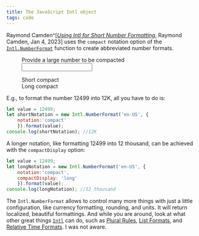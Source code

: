 ```yaml
---
title: The JavaScript Intl object
tags: code
---
```

Raymond Camden^[[<cite>Using Intl for Short Number Formatting</cite>](https://www.raymondcamden.com/2023/01/04/using-intl-for-short-number-formatting), Raymond Camden, Jan 4, 2023] uses the `compact` notation option of the [`Intl.NumberFormat`](https://developer.mozilla.org/en-US/docs/Web/JavaScript/Reference/Global_Objects/Intl/NumberFormat/) function to create abbreviated number formats. 

<figure class="no-js-hidden demo-box">
<label>Provide a large number to be compacted
<div><input type="number" id="input-number"></div>
</label>
<dl class="mt-ryt-lg">
<dt>Short compact</dt>
<dd id="short-number" class="text-5xl font-bold"></dd>
<dt>Long compact</dt>
<dd id="long-number" class="text-5xl font-bold"></dd>
</dl>
<script>
function compact(value) {
	let shortNumber = document.querySelector('#short-number');
	let shortNotation = new Intl.NumberFormat('en-US', { 
		notation:'compact'
		}).format(inputNumber.value); 
	shortNumber.innerHTML = shortNotation;
	let longNumber = document.querySelector('#long-number');	
	let longNotation = new Intl.NumberFormat('en-US', { 
		notation:'compact',
		compactDisplay: 'long'
		}).format(inputNumber.value); 	
		longNumber.innerHTML = longNotation;
}
let inputNumber = document.querySelector('#input-number');
['keyup', 'change'].forEach(name => {
	inputNumber.addEventListener(name, event => {
		compact(inputNumber.value);
	});
});
compact(inputNumber.value);
</script>
</figure>

E.g., to format the number 12499 into 12K, all you have to do is:

```js
let value = 12499;
let shortNotation = new Intl.NumberFormat('en-US', { 
	notation:'compact'
	}).format(value); 
console.log(shortNotation); //12K
```

A longer notation, like formatting 12499 into 12 thousand, can be achieved with the `compactDisplay` option:

```js
let value = 12499;
let longNotation = new Intl.NumberFormat('en-US', { 
	notation:'compact',
	compactDisplay: 'long'
	}).format(value); 
console.log(longNotation); //12 thousand
```

The `Intl.NumberFormat` allows to control many more things with just a little configuration, like currency formatting, rounding, and units. It will return localized, beautiful formattings. And while you are around, look at what other great things [`Intl`](https://developer.mozilla.org/en-US/docs/Web/JavaScript/Reference/Global_Objects/Intl) can do, such as [Plural Rules](https://developer.mozilla.org/en-US/docs/Web/JavaScript/Reference/Global_Objects/Intl/PluralRules), [List Formats](https://developer.mozilla.org/en-US/docs/Web/JavaScript/Reference/Global_Objects/Intl/ListFormat), and [Relative Time Formats](https://developer.mozilla.org/en-US/docs/Web/JavaScript/Reference/Global_Objects/Intl/RelativeTimeFormat). I was not aware.


